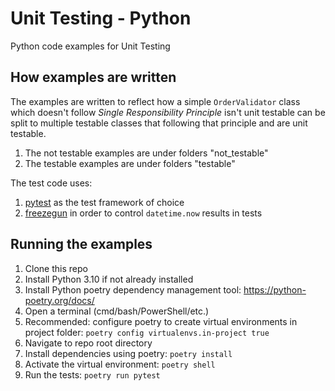 # Unit Testing - Python
Python code examples for Unit Testing

## How examples are written
The examples are written to reflect how a simple `OrderValidator` class which doesn't follow *Single Responsibility Principle* isn't unit testable can be split to multiple testable classes that following that principle and are unit testable.

1. The not testable examples are under folders "not_testable"
2. The testable examples are under folders "testable"

The test code uses:
1. [pytest](https://docs.pytest.org/en/7.1.x/) as the test framework of choice
2. [freezegun](https://stevepulec.com/freezegun/) in order to control `datetime.now` results in tests

## Running the examples
1. Clone this repo
2. Install Python 3.10 if not already installed
3. Install Python poetry dependency management tool: https://python-poetry.org/docs/
4. Open a terminal (cmd/bash/PowerShell/etc.)
5. Recommended: configure poetry to create virtual environments in project folder: `poetry config virtualenvs.in-project true`
6. Navigate to repo root directory
7. Install dependencies using poetry: `poetry install`
8. Activate the virtual environment: `poetry shell`
9. Run the tests: `poetry run pytest`